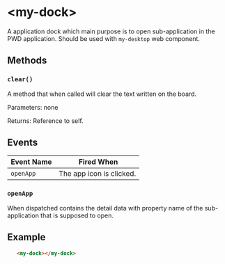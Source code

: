 # &lt;my-dock&gt;
A application dock which main purpose is to open sub-application in the PWD application.
Should be used with `my-desktop` web component.

## Methods

### `clear()`
A method that when called will clear the text written on the board.

Parameters: none

Returns: Reference to self.

## Events
| Event Name | Fired When |
|------------|------------|
| `openApp`| The app icon is clicked.

### `openApp`
When dispatched 
contains the detail data with property name of the sub-application that is supposed to open.

## Example
```html
   <my-dock></my-dock>
```
